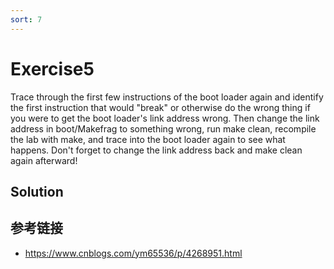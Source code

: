 ```yaml
---
sort: 7
---
```


# Exercise5

Trace through the first few instructions of the boot loader again and identify the first instruction that would "break" or otherwise do the wrong thing if you were to get the boot loader's link address wrong. Then change the link address in boot/Makefrag to something wrong, run make clean, recompile the lab with make, and trace into the boot loader again to see what happens. Don't forget to change the link address back and make clean again afterward!

## Solution

## 参考链接
* <https://www.cnblogs.com/ym65536/p/4268951.html>
